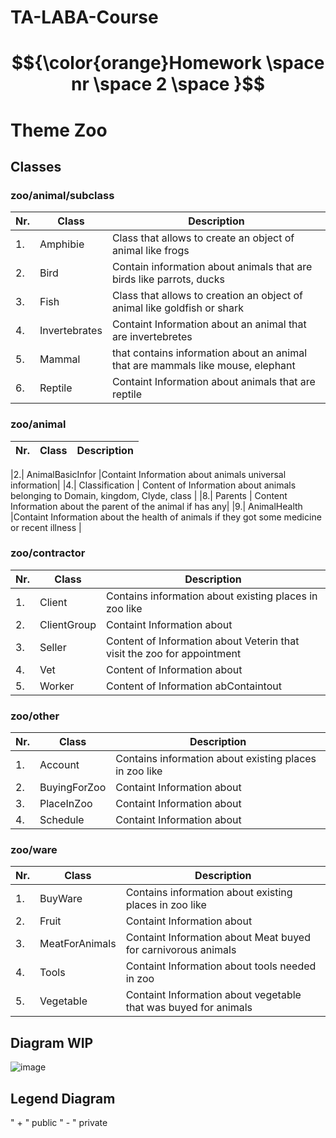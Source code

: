 # TA-LABA-Course

#  $${\color{orange}Homework \space  nr \space  2 \space }$$
# Theme Zoo

## Classes

### zoo/animal/subclass
|Nr. | Class  |Description |
| --- | --- | --- |
|1.| Amphibie              | Class that allows to create an object of animal like frogs|
|2.| Bird                 | Contain information about animals that are birds like parrots, ducks|
|3.| Fish                | Class that allows to creation an object of animal like goldfish or shark|
|4.| Invertebrates      |Containt Information about an animal that are invertebretes|
|5.| Mammal            | that contains information about an animal that are mammals like mouse, elephant|
|6.| Reptile           |Containt Information about animals that are reptile|

### zoo/animal
|Nr. | Class  |Description |
| --- | --- | --- |

|2.| AnimalBasicInfor      |Containt Information about animals universal information|
|4.| Classification       | Content of Information about animals belonging to Domain, kingdom, Clyde, class |
|8.| Parents              | Content Information about the parent of the animal if has any|
|9.| AnimalHealth          |Containt Information about the health of animals if they got some medicine or recent illness |

### zoo/contractor
|Nr. | Class |Description |
| ---  | --- | --- |
|1.| Client           | Contains information about existing places in zoo like|
|2.| ClientGroup       | Containt Information about|
|3.| Seller           | Content of Information about Veterin that visit the zoo for appointment|
|4.| Vet           | Content of Information about|
|5.| Worker       | Content of Information abContaintout|

### zoo/other

|Nr. | Class |Description |
| ---  | --- | --- |
|1.| Account           | Contains information about existing places in zoo like|
|2.| BuyingForZoo       |Containt Information about|
|3.| PlaceInZoo        | Containt Information about|
|4.| Schedule        | Containt Information about|

### zoo/ware

|Nr. | Class |Description |
| ---  | --- | --- |
|1.| BuyWare           | Contains information about existing places in zoo like|
|2.| Fruit       |Containt Information about|
|3.| MeatForAnimals      | Containt Information about Meat buyed for carnivorous animals|
|4.| Tools        | Containt Information about tools needed in zoo|
|5.| Vegetable        | Containt Information about vegetable that was buyed for animals|
## Diagram WIP

![image](https://github.com/user-attachments/assets/2ced705d-dd9d-4d47-a5cb-66bf322f2127)

## Legend Diagram
" + " public
" - " private


